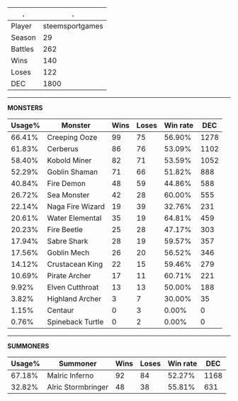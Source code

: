.|.
|-|-
Player|steemsportgames
Season|29
Battles|262
Wins|140
Loses|122
DEC|1800

---
**MONSTERS**

Usage%|Monster|Wins|Loses|Win rate|DEC|
-|-|-|-|-|-|
66.41%|Creeping Ooze|99|75|56.90%|1278|
61.83%|Cerberus|86|76|53.09%|1102|
58.40%|Kobold Miner|82|71|53.59%|1052|
52.29%|Goblin Shaman|71|66|51.82%|888|
40.84%|Fire Demon|48|59|44.86%|588|
26.72%|Sea Monster|42|28|60.00%|555|
22.14%|Naga Fire Wizard|19|39|32.76%|231|
20.61%|Water Elemental|35|19|64.81%|459|
20.23%|Fire Beetle|25|28|47.17%|303|
17.94%|Sabre Shark|28|19|59.57%|357|
17.56%|Goblin Mech|26|20|56.52%|346|
14.12%|Crustacean King|22|15|59.46%|279|
10.69%|Pirate Archer|17|11|60.71%|221|
9.92%|Elven Cutthroat|13|13|50.00%|188|
3.82%|Highland Archer|3|7|30.00%|35|
1.15%|Centaur|0|3|0.00%|0|
0.76%|Spineback Turtle|0|2|0.00%|0|

---
**SUMMONERS**

Usage%|Summoner|Wins|Loses|Win rate|DEC|
-|-|-|-|-|-|
67.18%|Malric Inferno|92|84|52.27%|1168|
32.82%|Alric Stormbringer|48|38|55.81%|631|
